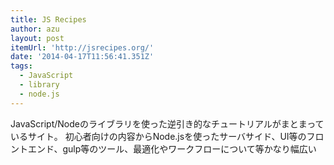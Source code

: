 ```yaml
---
title: JS Recipes
author: azu
layout: post
itemUrl: 'http://jsrecipes.org/'
date: '2014-04-17T11:56:41.351Z'
tags:
  - JavaScript
  - library
  - node.js
---
```

JavaScript/Nodeのライブラリを使った逆引き的なチュートリアルがまとまっているサイト。
初心者向けの内容からNode.jsを使ったサーバサイド、UI等のフロントエンド、gulp等のツール、最適化やワークフローについて等かなり幅広い
